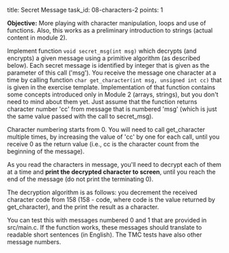 title: Secret Message
task_id: 08-characters-2
points: 1

**Objective:** More playing with character manipulation, loops and use of
functions. Also, this works as a preliminary introduction to strings (actual
content in module 2).

Implement function `void secret_msg(int msg)` which decrypts (and encrypts) a given
message using a primitive algorithm (as described below). Each secret message
is identified by integer that is given as the parameter of this call ('msg').
You receive the message one character at a time by calling function `char
get_character(int msg, unsigned int cc)` that is given in the exercise
template. Implementation of that function contains some concepts introduced
only in Module 2 (arrays, strings), but you don't need to mind about them yet.
Just assume that the function returns character number 'cc' from message that
is numbered 'msg' (which is just the same value passed with the call to
secret_msg).

Character numbering starts from 0. You will need to call get_character multiple
times, by increasing the value of 'cc' by one for each call, until you receive
0 as the return value (i.e., cc is the character count from the beginning of
the message).

As you read the characters in message, you'll need to decrypt each of them at a
time and **print the decrypted character to screen**, until you reach the end
of the message (do not print the terminating 0).

The decryption algorithm is as follows: you decrement the received character
code from 158 (158 - code, where code is the value returned by get_character),
and the print the result as a character.

You can test this with messages numbered 0 and 1 that are provided in
src/main.c. If the function works, these messages should translate to readable
short sentences (in English). The TMC tests have also other message numbers.

